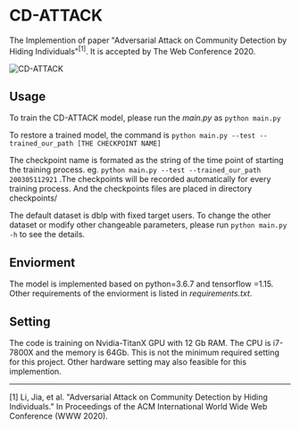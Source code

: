 # CD-ATTACK

The Implemention of paper "Adversarial Attack on Community Detection by Hiding Individuals"<sup>[1]</sup>. It is accepted by The Web Conference 2020.

![CD-ATTACK](https://github.com/halimiqi/CD-ATTACK/blob/master/cdattack.png)  

## Usage

To train the CD-ATTACK model, please run the *main.py* as `python main.py`

To restore a trained model, the command is `python main.py --test --trained_our_path [THE CHECKPOINT NAME]`

The checkpoint name is formated as the string of the time point of starting the training process. eg. 
`python main.py --test --trained_our_path 200305112921` .The checkpoints will be recorded automatically for every training process. And the checkpoints files are placed in directory checkpoints/

The default dataset is dblp with fixed target users. To change the other dataset or modify other changeable parameters, please run `python main.py -h` to see the details.
 
## Enviorment
The model is implemented based on python=3.6.7 and tensorflow =1.15. Other requirements of the enviorment is listed in *requirements.txt*.

## Setting
The code is training on Nvidia-TitanX GPU with 12 Gb RAM. The CPU is i7-7800X and the memory is 64Gb. This is not the minimum required setting for this project. Other hardware setting may also feasible for this implemention.

---
[1] Li, Jia, et al. "Adversarial Attack on Community Detection by Hiding Individuals."
In Proceedings of the ACM International World Wide Web Conference (WWW 2020). 



